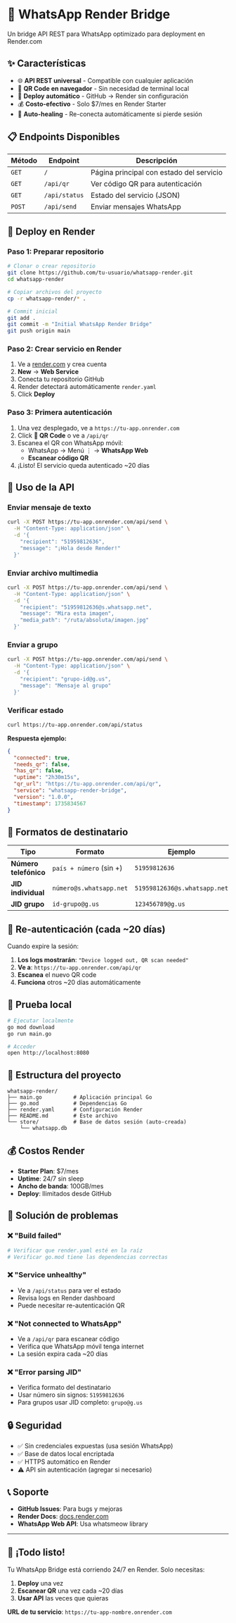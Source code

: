 # 🚀 WhatsApp Render Bridge

Un bridge API REST para WhatsApp optimizado para deployment en Render.com

## ✨ Características

- 🌐 **API REST universal** - Compatible con cualquier aplicación
- 📱 **QR Code en navegador** - Sin necesidad de terminal local
- 🚀 **Deploy automático** - GitHub → Render sin configuración
- 💰 **Costo-efectivo** - Solo $7/mes en Render Starter
- 🔄 **Auto-healing** - Re-conecta automáticamente si pierde sesión

## 📋 Endpoints Disponibles

| Método | Endpoint | Descripción |
|--------|----------|-------------|
| `GET` | `/` | Página principal con estado del servicio |
| `GET` | `/api/qr` | Ver código QR para autenticación |
| `GET` | `/api/status` | Estado del servicio (JSON) |
| `POST` | `/api/send` | Enviar mensajes WhatsApp |

## 🚀 Deploy en Render

### Paso 1: Preparar repositorio
```bash
# Clonar o crear repositorio
git clone https://github.com/tu-usuario/whatsapp-render.git
cd whatsapp-render

# Copiar archivos del proyecto
cp -r whatsapp-render/* .

# Commit inicial
git add .
git commit -m "Initial WhatsApp Render Bridge"
git push origin main
```

### Paso 2: Crear servicio en Render
1. Ve a [render.com](https://render.com) y crea cuenta
2. **New** → **Web Service**
3. Conecta tu repositorio GitHub
4. Render detectará automáticamente `render.yaml`
5. Click **Deploy** 

### Paso 3: Primera autenticación
1. Una vez desplegado, ve a `https://tu-app.onrender.com`
2. Click **📱 QR Code** o ve a `/api/qr`
3. Escanea el QR con WhatsApp móvil:
   - WhatsApp → Menú ⋮ → **WhatsApp Web**
   - **Escanear código QR**
4. ¡Listo! El servicio queda autenticado ~20 días

## 📱 Uso de la API

### Enviar mensaje de texto
```bash
curl -X POST https://tu-app.onrender.com/api/send \
  -H "Content-Type: application/json" \
  -d '{
    "recipient": "51959812636",
    "message": "¡Hola desde Render!"
  }'
```

### Enviar archivo multimedia
```bash
curl -X POST https://tu-app.onrender.com/api/send \
  -H "Content-Type: application/json" \
  -d '{
    "recipient": "51959812636@s.whatsapp.net",
    "message": "Mira esta imagen",
    "media_path": "/ruta/absoluta/imagen.jpg"
  }'
```

### Enviar a grupo
```bash
curl -X POST https://tu-app.onrender.com/api/send \
  -H "Content-Type: application/json" \
  -d '{
    "recipient": "grupo-id@g.us",
    "message": "Mensaje al grupo"
  }'
```

### Verificar estado
```bash
curl https://tu-app.onrender.com/api/status
```

**Respuesta ejemplo:**
```json
{
  "connected": true,
  "needs_qr": false,
  "has_qr": false,
  "uptime": "2h30m15s",
  "qr_url": "https://tu-app.onrender.com/api/qr",
  "service": "whatsapp-render-bridge",
  "version": "1.0.0",
  "timestamp": 1735834567
}
```

## 🔧 Formatos de destinatario

| Tipo | Formato | Ejemplo |
|------|---------|---------|
| **Número telefónico** | `país + número` (sin +) | `51959812636` |
| **JID individual** | `número@s.whatsapp.net` | `51959812636@s.whatsapp.net` |
| **JID grupo** | `id-grupo@g.us` | `123456789@g.us` |

## 🔄 Re-autenticación (cada ~20 días)

Cuando expire la sesión:

1. **Los logs mostrarán**: `"Device logged out, QR scan needed"`
2. **Ve a**: `https://tu-app.onrender.com/api/qr`
3. **Escanea** el nuevo QR code
4. **Funciona** otros ~20 días automáticamente

## 🧪 Prueba local

```bash
# Ejecutar localmente
go mod download
go run main.go

# Acceder
open http://localhost:8080
```

## 📂 Estructura del proyecto

```
whatsapp-render/
├── main.go          # Aplicación principal Go
├── go.mod           # Dependencias Go
├── render.yaml      # Configuración Render
├── README.md        # Este archivo
└── store/           # Base de datos sesión (auto-creada)
    └── whatsapp.db
```

## 💰 Costos Render

- **Starter Plan**: $7/mes
- **Uptime**: 24/7 sin sleep
- **Ancho de banda**: 100GB/mes
- **Deploy**: Ilimitados desde GitHub

## 🐛 Solución de problemas

### ❌ "Build failed"
```bash
# Verificar que render.yaml esté en la raíz
# Verificar go.mod tiene las dependencias correctas
```

### ❌ "Service unhealthy"
- Ve a `/api/status` para ver el estado
- Revisa logs en Render dashboard
- Puede necesitar re-autenticación QR

### ❌ "Not connected to WhatsApp"
- Ve a `/api/qr` para escanear código
- Verifica que WhatsApp móvil tenga internet
- La sesión expira cada ~20 días

### ❌ "Error parsing JID"
- Verifica formato del destinatario
- Usar número sin signos: `51959812636`
- Para grupos usar JID completo: `grupo@g.us`

## 🔒 Seguridad

- ✅ Sin credenciales expuestas (usa sesión WhatsApp)
- ✅ Base de datos local encriptada
- ✅ HTTPS automático en Render
- ⚠️ API sin autenticación (agregar si necesario)

## 📞 Soporte

- **GitHub Issues**: Para bugs y mejoras
- **Render Docs**: [docs.render.com](https://docs.render.com)
- **WhatsApp Web API**: Usa whatsmeow library

---

## 🎉 ¡Todo listo!

Tu WhatsApp Bridge está corriendo 24/7 en Render. Solo necesitas:

1. **Deploy** una vez
2. **Escanear QR** una vez cada ~20 días  
3. **Usar API** las veces que quieras

**URL de tu servicio**: `https://tu-app-nombre.onrender.com`